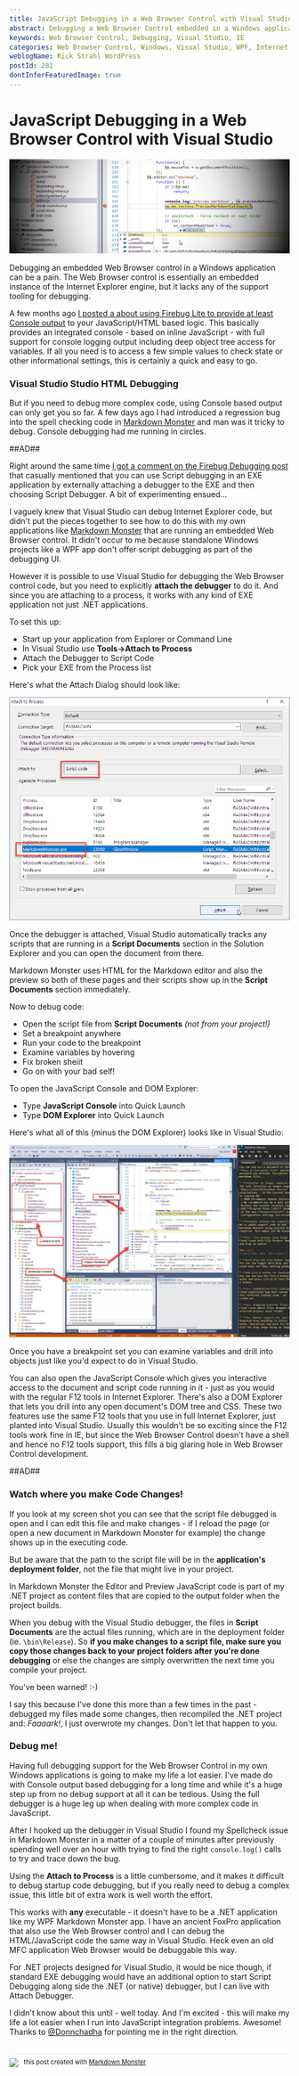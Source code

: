 ```yaml
---
title: JavaScript Debugging in a Web Browser Control with Visual Studio
abstract: Debugging a Web Browser Control embedded in a Windows application can be a bear because there's no obvious way to debug the the JavaScript code or HTML DOM/CSS inside of the application. Although the Web Browser uses the Internet Explorer Engine for HTML rendering and JavaScript execution and provides most of the engine features, the Debugger and F12 are not part of that. As it turns out you can use Visual Studio to hook up a script debugger and provide a rich debugging experience with the full IE debugger, Console and even a DOM/CSS Explorer. In this post I show how.
keywords: Web Browser Control, Debugging, Visual Studio, IE
categories: Web Browser Control, Windows, Visual Studio, WPF, Internet Explorer
weblogName: Rick Strahl WordPress
postId: 281
dontInferFeaturedImage: true
---
```

# JavaScript Debugging in a Web Browser Control with Visual Studio

![](ScriptDebuggingInVisualStudio.png)

Debugging an embedded Web Browser control in a Windows application can be a pain. The Web Browser control is essentially an embedded instance of the Internet Explorer engine, but it lacks any of the support tooling for debugging.

A few months ago [I posted a about using Firebug Lite to provide at least Console output](https://weblog.west-wind.com/posts/2017/Mar/08/Debugging-the-Web-Browser-Control-with-FireBug) to your JavaScript/HTML based  logic. This basically provides an integrated console - based on inline JavaScript - with full support for console logging output including deep object tree access for variables. If all you need is to access a few simple values to check state or other informational settings, this is certainly a quick and easy to go.

### Visual Studio Studio HTML Debugging
But if you need to debug more complex code, using Console based output can only get you so far. A few days ago I had introduced a regression bug into the spell checking code in [Markdown Monster](https://markdownmonster.west-wind.com) and man was it tricky to debug. Console debugging had me running in circles.

##AD##

Right around the same time [I got a comment on the Firebug Debugging post](https://weblog.west-wind.com/posts/2017/Mar/08/Debugging-the-Web-Browser-Control-with-FireBug?Action=ApproveComment&CommentId=299498#299498) that casually mentioned that you can use Script debugging in an EXE application by externally attaching a debugger to the EXE and then choosing Script Debugger. A bit of experimenting ensued...

I vaguely knew that Visual Studio can debug Internet Explorer code, but didn't put the pieces together to see how to do this with my own applications like [Markdown Monster](https://markdownmonster.west-wind.com) that are running an embedded Web Browser control. It didn't occur to me because standalone Windows projects like a WPF app don't offer script debugging as part of the debugging UI.

However it is possible to use Visual Studio for debugging the Web Browser control code, but you need to explicitly **attach the debugger** to do it. And since you are attaching to a process, it works with any kind of EXE application not just .NET applications.

To set this up:

* Start up your application from Explorer or Command Line
* In Visual Studio use **Tools->Attach to Process**
* Attach the Debugger to Script Code
* Pick your EXE from the Process list

Here's what the Attach Dialog should look like:

![](AttachToProcess.png)

Once the debugger is attached, Visual Studio automatically tracks any scripts that are running in a **Script Documents** section in the Solution Explorer and you can open the document from there.

Markdown Monster uses HTML for the Markdown editor and also the preview so both of these pages and their scripts show up in the **Script Documents** section immediately.

Now to debug code:

* Open the script file from **Script Documents** *(not from your project!)*
* Set a breakpoint anywhere
* Run your code to the breakpoint
* Examine variables by hovering
* Fix broken sheiit
* Go on with your bad self!

To open the JavaScript Console and DOM Explorer:

* Type **JavaScript Console** into Quick Launch
* Type **DOM Explorer** into Quick Launch

Here's what all of this (minus the DOM Explorer) looks like in Visual Studio:

![](Debugging.png)

Once you have a breakpoint set you can examine variables and drill into objects just like you'd expect to do in Visual Studio.

You can also open the JavaScript Console which gives you interactive access to the document and script code running in it - just as you would with the regular F12 tools in Internet Explorer. There's also a DOM Explorer that lets you drill into any open document's DOM tree and CSS. These two features use the same F12 tools that you use in full Internet Explorer, just planted into Visual Studio. Usually this wouldn't be so exciting since the F12 tools work fine in IE, but since the Web Browser Control doesn't have a shell and hence no F12 tools support, this fills a big glaring hole in Web Browser Control development.

##AD##

### Watch where you make Code Changes!
If you look at my screen shot you can see that the script file debugged is open and I can edit this file and make changes - if I reload the page (or open a new document in Markdown Monster for example) the change shows up in the executing code. 

But be aware that the path to the script file will be in the **application's deployment folder**, not the file that might live in your project.

In Markdown Monster the Editor and Preview JavaScript code is part of my .NET project as content files that are copied to the output folder when the project builds.

When you debug with the Visual Studio debugger, the files in **Script Documents** are the actual files running, which are in the deployment folder (ie. `\bin\Release`). So **if you make changes to a script file, make sure you copy those changes back to your project folders after you're done debugging** or else the changes are simply overwritten the next time you compile your project. 

You've been warned! :-)

I say this because I've done this more than a few times in the past - debugged my files made some changes, then recompiled the .NET project and: *Faaaark!*, I just overwrote my changes. Don't let that happen to you. 

### Debug me!
Having full debugging support for the Web Browser Control in my own Windows applications is going to make my life a lot easier. I've made do with Console output based debugging for a long time and while it's a huge step up from no debug support at all it can be tedious. Using the full debugger is a huge leg up when dealing with more complex code  in JavaScript.

After I hooked up the debugger in Visual Studio I found my Spellcheck issue in Markdown Monster in a matter of a couple of minutes after previously spending well over an hour with trying to find the right `console.log()` calls to try and trace down the bug. 

Using the **Attach to Process** is a little cumbersome, and it makes it difficult to debug startup code debugging, but if you really need to debug a complex issue, this little bit of extra work is well worth the effort. 

This works with **any** executable - it doesn't have to be a .NET application like my WPF Markdown Monster app. I have an ancient FoxPro application that also use the Web Browser control and I can debug the HTML/JavaScript code the same way in Visual Studio. Heck even an old MFC application Web Browser would be debuggable this way.

For .NET projects designed for Visual Studio, it would be nice though, if standard EXE debugging would have an additional option to start Script Debugging along side the .NET (or native) debugger, but I can live with Attach Debugger.

I didn't know about this until - well today. And I'm excited - this will make my life a lot easier when I run into JavaScript integration problems. Awesome! Thanks to [@Donnchadha](https://weblog.west-wind.com/posts/2017/Mar/08/Debugging-the-Web-Browser-Control-with-FireBug#299554) for pointing me in the right direction.

<div style="margin-top: 30px;font-size: 0.8em;
            border-top: 1px solid #eee;padding-top: 8px;">
    <img src="https://markdownmonster.west-wind.com/favicon.png"
         style="height: 20px;float: left; margin-right: 10px;"/>
    this post created with 
    <a href="https://markdownmonster.west-wind.com" 
       target="top">Markdown Monster</a> 
</div>